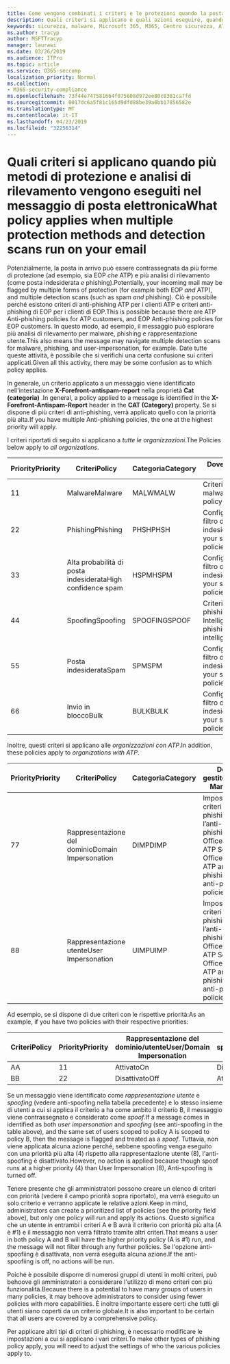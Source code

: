 ```yaml
---
title: Come vengono combinati i criteri e le protezioni quando la posta viene contrassegnata con un contrassegno rosso
description: Quali criteri si applicano e quali azioni eseguire, quando la posta elettronica è contrassegnata da malware, posta indesiderata, posta indesiderata elevata, phishing e bulk da EOP e/o ATP.
keywords: sicurezza, malware, Microsoft 365, M365, Centro sicurezza, ATP, Windows Defender ATP, Office 365 ATP, Azure ATP
ms.author: tracyp
author: MSFTTracyp
manager: laurawi
ms.date: 03/26/2019
ms.audience: ITPro
ms.topic: article
ms.service: O365-seccomp
localization_priority: Normal
ms.collection:
- M365-security-compliance
ms.openlocfilehash: 73f44e747581664f075608d972ee80c8381ca7fd
ms.sourcegitcommit: 0017dc6a5f81c165d9dfd88be39a6bb17856582e
ms.translationtype: MT
ms.contentlocale: it-IT
ms.lasthandoff: 04/23/2019
ms.locfileid: "32256314"
---
```

# <a name="what-policy-applies-when-multiple-protection-methods-and-detection-scans-run-on-your-email"></a><span data-ttu-id="37f03-104">Quali criteri si applicano quando più metodi di protezione e analisi di rilevamento vengono eseguiti nel messaggio di posta elettronica</span><span class="sxs-lookup"><span data-stu-id="37f03-104">What policy applies when multiple protection methods and detection scans run on your email</span></span>

<span data-ttu-id="37f03-105">Potenzialmente, la posta in arrivo può essere contrassegnata da più forme di protezione (ad esempio, sia EOP *che* ATP) e più analisi di rilevamento (come posta indesiderata *e* phishing).</span><span class="sxs-lookup"><span data-stu-id="37f03-105">Potentially, your incoming mail may be flagged by multiple forms of protection (for example both EOP *and* ATP), and multiple detection scans (such as spam *and* phishing).</span></span> <span data-ttu-id="37f03-106">Ciò è possibile perché esistono criteri di anti-phishing ATP per i clienti ATP e criteri anti-phishing di EOP per i clienti di EOP.</span><span class="sxs-lookup"><span data-stu-id="37f03-106">This is possible because there are ATP Anti-phishing policies for ATP customers, and EOP Anti-phishing policies for EOP customers.</span></span> <span data-ttu-id="37f03-107">In questo modo, ad esempio, il messaggio può esplorare più analisi di rilevamento per malware, phishing e rappresentazione utente.</span><span class="sxs-lookup"><span data-stu-id="37f03-107">This also means the message may navigate multiple detection scans for malware, phishing, and user-impersonation, for example.</span></span> <span data-ttu-id="37f03-108">Date tutte queste attività, è possibile che si verifichi una certa confusione sui criteri applicati.</span><span class="sxs-lookup"><span data-stu-id="37f03-108">Given all this activity, there may be some confusion as to which policy applies.</span></span>

<span data-ttu-id="37f03-109">In generale, un criterio applicato a un messaggio viene identificato nell'intestazione **X-Forefront-antispam-report** nella proprietà **Cat (categoria)** .</span><span class="sxs-lookup"><span data-stu-id="37f03-109">In general, a policy applied to a message is identified in the **X-Forefront-Antispam-Report** header in the **CAT (Category)** property.</span></span> <span data-ttu-id="37f03-110">Se si dispone di più criteri di anti-phishing, verrà applicato quello con la priorità più alta.</span><span class="sxs-lookup"><span data-stu-id="37f03-110">If you have multiple Anti-phishing policies, the one at the highest priority will apply.</span></span>

<span data-ttu-id="37f03-111">I criteri riportati di seguito si applicano a _tutte le organizzazioni_.</span><span class="sxs-lookup"><span data-stu-id="37f03-111">The Policies below apply to _all organizations_.</span></span>

|<span data-ttu-id="37f03-112">Priority</span><span class="sxs-lookup"><span data-stu-id="37f03-112">Priority</span></span> |<span data-ttu-id="37f03-113">Criteri</span><span class="sxs-lookup"><span data-stu-id="37f03-113">Policy</span></span>  |<span data-ttu-id="37f03-114">Categoria</span><span class="sxs-lookup"><span data-stu-id="37f03-114">Category</span></span>  |<span data-ttu-id="37f03-115">Dove gestito</span><span class="sxs-lookup"><span data-stu-id="37f03-115">Where Managed</span></span> |
|---------|---------|---------|---------|
|<span data-ttu-id="37f03-116">1</span><span class="sxs-lookup"><span data-stu-id="37f03-116">1</span></span>     | <span data-ttu-id="37f03-117">Malware</span><span class="sxs-lookup"><span data-stu-id="37f03-117">Malware</span></span>      | <span data-ttu-id="37f03-118">MALW</span><span class="sxs-lookup"><span data-stu-id="37f03-118">MALW</span></span>      | <span data-ttu-id="37f03-119">Criteri anti-malware</span><span class="sxs-lookup"><span data-stu-id="37f03-119">Malware policy</span></span>   |
|<span data-ttu-id="37f03-120">2</span><span class="sxs-lookup"><span data-stu-id="37f03-120">2</span></span>     | <span data-ttu-id="37f03-121">Phishing</span><span class="sxs-lookup"><span data-stu-id="37f03-121">Phishing</span></span>     | <span data-ttu-id="37f03-122">PHSH</span><span class="sxs-lookup"><span data-stu-id="37f03-122">PHSH</span></span>     | <span data-ttu-id="37f03-123">Configurare i criteri di filtro della posta indesiderata</span><span class="sxs-lookup"><span data-stu-id="37f03-123">Configure your spam filter policies</span></span>     |
|<span data-ttu-id="37f03-124">3</span><span class="sxs-lookup"><span data-stu-id="37f03-124">3</span></span>     | <span data-ttu-id="37f03-125">Alta probabilità di posta indesiderata</span><span class="sxs-lookup"><span data-stu-id="37f03-125">High confidence spam</span></span>      | <span data-ttu-id="37f03-126">HSPM</span><span class="sxs-lookup"><span data-stu-id="37f03-126">HSPM</span></span>        | <span data-ttu-id="37f03-127">Configurare i criteri di filtro della posta indesiderata</span><span class="sxs-lookup"><span data-stu-id="37f03-127">Configure your spam filter policies</span></span>        |
|<span data-ttu-id="37f03-128">4</span><span class="sxs-lookup"><span data-stu-id="37f03-128">4</span></span>     | <span data-ttu-id="37f03-129">Spoofing</span><span class="sxs-lookup"><span data-stu-id="37f03-129">Spoofing</span></span>        | <span data-ttu-id="37f03-130">SPOOFING</span><span class="sxs-lookup"><span data-stu-id="37f03-130">SPOOF</span></span>        | <span data-ttu-id="37f03-131">Criteri di anti-phishing, spoofing Intelligence</span><span class="sxs-lookup"><span data-stu-id="37f03-131">Anti-phishing policy, spoof intelligence</span></span>        |
|<span data-ttu-id="37f03-132">5</span><span class="sxs-lookup"><span data-stu-id="37f03-132">5</span></span>     | <span data-ttu-id="37f03-133">Posta indesiderata</span><span class="sxs-lookup"><span data-stu-id="37f03-133">Spam</span></span>         | <span data-ttu-id="37f03-134">SPM</span><span class="sxs-lookup"><span data-stu-id="37f03-134">SPM</span></span>         | <span data-ttu-id="37f03-135">Configurare i criteri di filtro della posta indesiderata</span><span class="sxs-lookup"><span data-stu-id="37f03-135">Configure your spam filter policies</span></span>         |
|<span data-ttu-id="37f03-136">6</span><span class="sxs-lookup"><span data-stu-id="37f03-136">6</span></span>     | <span data-ttu-id="37f03-137">Invio in blocco</span><span class="sxs-lookup"><span data-stu-id="37f03-137">Bulk</span></span>         | <span data-ttu-id="37f03-138">BULK</span><span class="sxs-lookup"><span data-stu-id="37f03-138">BULK</span></span>        | <span data-ttu-id="37f03-139">Configurare i criteri di filtro della posta indesiderata</span><span class="sxs-lookup"><span data-stu-id="37f03-139">Configure your spam filter policies</span></span>         |

<span data-ttu-id="37f03-140">Inoltre, questi criteri si applicano alle _organizzazioni con ATP_.</span><span class="sxs-lookup"><span data-stu-id="37f03-140">In addition, these policies apply to _organizations with ATP_.</span></span>

|<span data-ttu-id="37f03-141">Priority</span><span class="sxs-lookup"><span data-stu-id="37f03-141">Priority</span></span> |<span data-ttu-id="37f03-142">Criteri</span><span class="sxs-lookup"><span data-stu-id="37f03-142">Policy</span></span>  |<span data-ttu-id="37f03-143">Categoria</span><span class="sxs-lookup"><span data-stu-id="37f03-143">Category</span></span>  |<span data-ttu-id="37f03-144">Dove gestito</span><span class="sxs-lookup"><span data-stu-id="37f03-144">Where Managed</span></span> |
|---------|---------|---------|---------|
|<span data-ttu-id="37f03-145">7</span><span class="sxs-lookup"><span data-stu-id="37f03-145">7</span></span>     | <span data-ttu-id="37f03-146">Rappresentazione del dominio</span><span class="sxs-lookup"><span data-stu-id="37f03-146">Domain Impersonation</span></span>         | <span data-ttu-id="37f03-147">DIMP</span><span class="sxs-lookup"><span data-stu-id="37f03-147">DIMP</span></span>         | <span data-ttu-id="37f03-148">Impostare i criteri di anti-phishing e l’anti-phishing di Office 365 ATP </span><span class="sxs-lookup"><span data-stu-id="37f03-148">Set up Office 365 ATP anti-phishing and anti-phishing policies</span></span>        |
|<span data-ttu-id="37f03-149">8</span><span class="sxs-lookup"><span data-stu-id="37f03-149">8</span></span>     | <span data-ttu-id="37f03-150">Rappresentazione utente</span><span class="sxs-lookup"><span data-stu-id="37f03-150">User Impersonation</span></span>        | <span data-ttu-id="37f03-151">UIMP</span><span class="sxs-lookup"><span data-stu-id="37f03-151">UIMP</span></span>         | <span data-ttu-id="37f03-152">Impostare i criteri di anti-phishing e l’anti-phishing di Office 365 ATP </span><span class="sxs-lookup"><span data-stu-id="37f03-152">Set up Office 365 ATP anti-phishing and anti-phishing policies</span></span>         |

<span data-ttu-id="37f03-153">Ad esempio, se si dispone di due criteri con le rispettive priorità:</span><span class="sxs-lookup"><span data-stu-id="37f03-153">As an example, if you have two policies with their respective priorities:</span></span>

|<span data-ttu-id="37f03-154">Criteri</span><span class="sxs-lookup"><span data-stu-id="37f03-154">Policy</span></span>  |<span data-ttu-id="37f03-155">Priority</span><span class="sxs-lookup"><span data-stu-id="37f03-155">Priority</span></span>  |<span data-ttu-id="37f03-156">Rappresentazione del dominio/utente</span><span class="sxs-lookup"><span data-stu-id="37f03-156">User/Domain Impersonation</span></span>  |<span data-ttu-id="37f03-157">Anti-spoofing</span><span class="sxs-lookup"><span data-stu-id="37f03-157">Anti-spoofing</span></span>  |
|---------|---------|---------|---------|
|<span data-ttu-id="37f03-158">A</span><span class="sxs-lookup"><span data-stu-id="37f03-158">A</span></span>     | <span data-ttu-id="37f03-159">1</span><span class="sxs-lookup"><span data-stu-id="37f03-159">1</span></span>        | <span data-ttu-id="37f03-160">Attivato</span><span class="sxs-lookup"><span data-stu-id="37f03-160">On</span></span>        |<span data-ttu-id="37f03-161">Disattivato</span><span class="sxs-lookup"><span data-stu-id="37f03-161">Off</span></span>         |
|<span data-ttu-id="37f03-162">B</span><span class="sxs-lookup"><span data-stu-id="37f03-162">B</span></span>     | <span data-ttu-id="37f03-163">2</span><span class="sxs-lookup"><span data-stu-id="37f03-163">2</span></span>        | <span data-ttu-id="37f03-164">Disattivato</span><span class="sxs-lookup"><span data-stu-id="37f03-164">Off</span></span>        | <span data-ttu-id="37f03-165">Attivato</span><span class="sxs-lookup"><span data-stu-id="37f03-165">On</span></span>        |

<span data-ttu-id="37f03-166">Se un messaggio viene identificato come _rappresentazione utente_ e _spoofing_ (vedere anti-spoofing nella tabella precedente) e lo stesso insieme di utenti a cui si applica il criterio a ha come ambito il criterio B, il messaggio viene contrassegnato e considerato come _spoof_.</span><span class="sxs-lookup"><span data-stu-id="37f03-166">If a message comes in identified as both _user impersonation_ and _spoofing_ (see anti-spoofing in the table above), and the same set of users scoped to policy A is scoped to policy B, then the message is flagged and treated as a _spoof_.</span></span> <span data-ttu-id="37f03-167">Tuttavia, non viene applicata alcuna azione perché, sebbene spoofing venga eseguito con una priorità più alta (4) rispetto alla rappresentazione utente (8), l'anti-spoofing è disattivato.</span><span class="sxs-lookup"><span data-stu-id="37f03-167">However, no action is applied because though spoof runs at a higher priority (4) than User Impersonation (8), Anti-spoofing is turned off.</span></span>

<span data-ttu-id="37f03-168">Tenere presente che gli amministratori possono creare un elenco di criteri con priorità (vedere il campo priorità sopra riportato), ma verrà eseguito un solo criterio e verranno applicate le relative azioni.</span><span class="sxs-lookup"><span data-stu-id="37f03-168">Keep in mind, administrators can create a prioritized list of policies (see the priority field above), but only one policy will run and apply its actions.</span></span> <span data-ttu-id="37f03-169">Questo significa che un utente in entrambi i criteri A e B avrà il criterio con priorità più alta (A è #1) e il messaggio non verrà filtrato tramite altri criteri.</span><span class="sxs-lookup"><span data-stu-id="37f03-169">That means a user in both policy A and B will have the higher priority policy (A is #1) run, and the message will not filter through any further policies.</span></span> <span data-ttu-id="37f03-170">Se l'opzione anti-spoofiing è disattivata, non verrà eseguita alcuna azione.</span><span class="sxs-lookup"><span data-stu-id="37f03-170">If the anti-spoofiing is off, no actions will be run.</span></span>

<span data-ttu-id="37f03-171">Poiché è possibile disporre di numerosi gruppi di utenti in molti criteri, può behoove gli amministratori a considerare l'utilizzo di meno criteri con più funzionalità.</span><span class="sxs-lookup"><span data-stu-id="37f03-171">Because there is a potential to have many groups of users in many policies, it may behoove administrators to consider using fewer policies with more capabilities.</span></span> <span data-ttu-id="37f03-172">È inoltre importante essere certi che tutti gli utenti siano coperti da un criterio globale.</span><span class="sxs-lookup"><span data-stu-id="37f03-172">It is also important to be certain that all users are covered by a comprehensive policy.</span></span>

<span data-ttu-id="37f03-173">Per applicare altri tipi di criteri di phishing, è necessario modificare le impostazioni a cui si applicano i vari criteri.</span><span class="sxs-lookup"><span data-stu-id="37f03-173">To make other types of phishing policy apply, you will need to adjust the settings of who the various policies apply to.</span></span>



